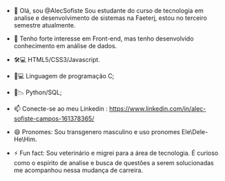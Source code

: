 - 👋 Olá, sou @AlecSofiste
   Sou estudante do curso de tecnologia em analise e desenvolvimento de sistemas na Faeterj, estou no terceiro semestre atualmente.
  
- 👀 Tenho forte interesse em Front-end, mas tenho desenvolvido conhecimento em análise de dados.

- 🛠💻 HTML5/CSS3/Javascript.
- 🤖💻 Linguagem de programação C;
- 💽📉 Python/SQL;
  
- 📫 Conecte-se ao meu Linkedin : https://www.linkedin.com/in/alec-sofiste-campos-161378365/
  
- 😄 Pronomes: Sou transgenero masculino e uso pronomes Ele\Dele-He\Him.
  
- ⚡ Fun fact: Sou veterinário e migrei para a área de tecnologia. É curioso como o espirito de analise e busca de questões a serem solucionadas me acompanhou nessa mudança de carreira.
